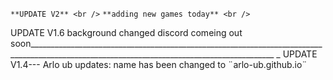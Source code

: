 `**UPDATE V2** <br />`
`**adding new games today** <br />`





UPDATE V1.6
background changed discord comeing out soon___________________________________________________________________________________________________________________________________________
_
UPDATE V1.4---
Arlo ub updates: name has been changed to ¨arlo-ub.github.io¨
